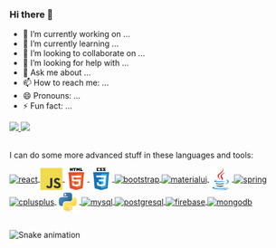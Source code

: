### Hi there 👋

- 🔭 I’m currently working on ...
- 🌱 I’m currently learning ...
- 👯 I’m looking to collaborate on ...
- 🤔 I’m looking for help with ...
- 💬 Ask me about ...
- 📫 How to reach me: ...
- 😄 Pronouns: ...
- ⚡ Fun fact: ...

<div>
  <a href="https://github.com/PauloVictor310">
    <img height="180em" src="https://github-readme-stats.vercel.app/api?username=PauloVictor310&show_icons=true&theme=dracula&include_all_commits=true&count_private=true"/>
    <img height="180em" src="https://github-readme-stats.vercel.app/api/top-langs/?username=PauloVictor310&layout=compact&langs_count=16&theme=dracula"/>
  </a>
</div>

<div>
  <br>
  
  I can do some more advanced stuff in these languages and tools:  

</div>

<div style="display: inline_block">
    <a href="https://reactjs.org/" target="_blank">
      <img align="center" src="https://cdn.jsdelivr.net/gh/devicons/devicon/icons/react/react-original.svg" alt="react" width="40" height="40"/>
    </a>
    <a href="https://developer.mozilla.org/en-US/docs/Web/JavaScript" target="_blank">
      <img align="center" src="https://raw.githubusercontent.com/devicons/devicon/master/icons/javascript/javascript-original.svg" alt="javascript" width="40" height="40"/>
    </a>
    <a href="https://www.w3.org/html/" target="_blank">
      <img align="center" src="https://raw.githubusercontent.com/devicons/devicon/master/icons/html5/html5-original-wordmark.svg" alt="html5" width="40" height="40"/>
    </a> 
    <a href="https://www.w3schools.com/css/" target="_blank">
      <img align="center" src="https://raw.githubusercontent.com/devicons/devicon/master/icons/css3/css3-original-wordmark.svg" alt="css3" width="40" height="40"/>
    </a>
    <a href="https://getbootstrap.com/" target="_blank">
      <img align="center" src="https://cdn.jsdelivr.net/gh/devicons/devicon/icons/bootstrap/bootstrap-original.svg" alt="bootstrap" width="40" height="40"/>
    </a>
    <a href="https://mui.com/pt/" target="_blank">
      <img align="center" src="https://cdn.jsdelivr.net/gh/devicons/devicon/icons/materialui/materialui-original.svg" alt="materialui" width="40" height="40"/>
    </a>
    <a href="https://www.java.com" target="_blank">
      <img align="center" src="https://raw.githubusercontent.com/devicons/devicon/master/icons/java/java-original.svg" alt="java" width="40" height="40"/>
    </a>
    <a href="https://spring.io/" target="_blank">
      <img align="center" src="https://cdn.jsdelivr.net/gh/devicons/devicon/icons/spring/spring-original.svg" alt="spring" width="40" height="40"/>
    </a>
    <a href="https://www.w3schools.com/cpp/" target="_blank">
      <img align="center" src="https://cdn.jsdelivr.net/gh/devicons/devicon/icons/cplusplus/cplusplus-original.svg" alt="cplusplus" width="40" height="40"/>
    </a>
    <a href="https://www.python.org" target="_blank">
      <img align="center" src="https://raw.githubusercontent.com/devicons/devicon/master/icons/python/python-original.svg" alt="python" width="40" height="40"/>
    </a>
    <a href="https://www.mysql.com/" target="_blank">
      <img align="center" src="https://cdn.jsdelivr.net/gh/devicons/devicon/icons/mysql/mysql-original.svg" alt="mysql" width="40" height="40"/>
    </a>
    <a href="https://www.postgresql.org/" target="_blank">
      <img align="center" src="https://cdn.jsdelivr.net/gh/devicons/devicon/icons/postgresql/postgresql-original.svg" alt="postgresql" width="40" height="40"/>
    </a>
    <a href="https://firebase.google.com/" target="_blank">
      <img align="center" src="https://www.vectorlogo.zone/logos/firebase/firebase-icon.svg" alt="firebase" width="40" height="40"/>
    </a>
    <a href="https://www.mongodb.com/" target="_blank">
      <img align="center" src="https://cdn.jsdelivr.net/gh/devicons/devicon/icons/mongodb/mongodb-original.svg" alt="mongodb" width="40" height="40"/>
    </a>
</div>

##

![Snake animation](https://github.com/PauloVictor310/PauloVictor310/blob/output/github-contribution-grid-snake.svg)
